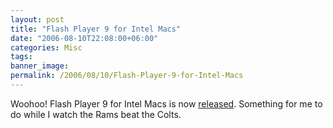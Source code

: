 ```yaml
---
layout: post
title: "Flash Player 9 for Intel Macs"
date: "2006-08-10T22:08:00+06:00"
categories: Misc 
tags: 
banner_image: 
permalink: /2006/08/10/Flash-Player-9-for-Intel-Macs
---
```


Woohoo! Flash Player 9 for Intel Macs is now <a href="http://weblogs.macromedia.com/emmy/archives/2006/08/announcing_flas.cfm">released</a>. Something for me to do while I watch the Rams beat the Colts.